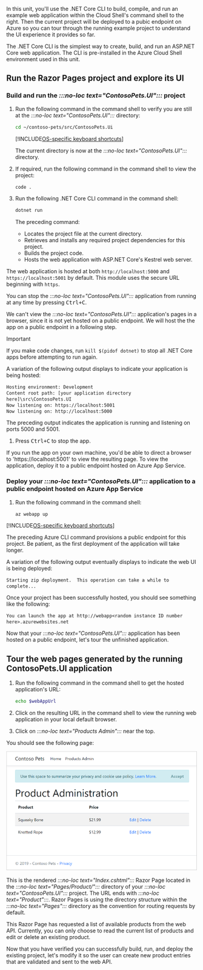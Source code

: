 In this unit, you'll use the .NET Core CLI to build, compile, and run an example web application within the Cloud Shell's command shell to the right. Then the current project will be deployed to a pubic endpoint on Azure so you can tour through the running example project to understand the UI experience it provides so far.

The .NET Core CLI is the simplest way to create, build, and run an ASP.NET Core web application. The CLI is pre-installed in the Azure Cloud Shell environment used in this unit.

## Run the Razor Pages project and explore its UI


### Build and run the *:::no-loc text="ContosoPets.UI":::* project

1. Run the following command in the command shell to verify you are still at the *:::no-loc text="ContosoPets.UI":::* directory:

    ```bash
    cd ~/contoso-pets/src/ContosoPets.Ui
    ```

    [!INCLUDE[OS-specific keyboard shortcuts](../../../includes/azure-cloudshell-copy-paste-tip.md)]

    The current directory is now at the *:::no-loc text="ContosoPets.UI":::* directory.

1. If required, run the following command in the command shell to view the project:

    ```bash
    code .
    ```

1. Run the following .NET Core CLI command in the command shell:

    ```bash
    dotnet run
    ```

    The preceding command:

    * Locates the project file at the current directory.
    * Retrieves and installs any required project dependencies for this project.
    * Builds the project code.
    * Hosts the web application with ASP.NET Core's Kestrel web server.

The web application is hosted at both `http://localhost:5000` and `https://localhost:5001` by default. This module uses the secure URL beginning with `https`. 

You can stop the *:::no-loc text="ContosoPets.UI":::* application from running at any time by pressing <kbd>Ctrl+C</kbd>. 

We can't view the *:::no-loc text="ContosoPets.UI":::* application's pages in a browser, since it is not yet hosted on a public endpoint.  We will host the the app on a public endpoint in a following step.

> [!IMPORTANT]
> If you make code changes, run `kill $(pidof dotnet)` to stop all .NET Core apps before attempting to run again.

A variation of the following output displays to indicate your application is being hosted:

```console
Hosting environment: Development
Content root path: [your application directory here]\src\ContosoPets.UI
Now listening on: https://localhost:5001
Now listening on: http://localhost:5000
```

The preceding output indicates the application is running and listening on ports 5000 and 5001.

1. Press <kbd>Ctrl+C</kbd> to stop the app.

If you run the app on your own machine, you'd be able to direct a browser to 'https://localhost:5001' to view the resulting page. To view the application, deploy it to a public endpoint hosted on Azure App Service.

### Deploy your *:::no-loc text="ContosoPets.UI":::* application to a public endpoint hosted on Azure App Service

1. Run the following command in the command shell:

    ```bash
    az webapp up
    ```
    
[!INCLUDE[OS-specific keyboard shortcuts](../../../includes/azure-cloudshell-copy-paste-tip.md)]
    
The preceding Azure CLI command provisions a public endpoint for this project. Be patient, as the first deployment of the application will take longer.

A variation of the following output eventually displays to indicate the web UI is being deployed:

```console
Starting zip deployment.  This operation can take a while to complete...
```

Once your project has been successfully hosted, you should see something like the following:

```console
You can launch the app at http://webapp<random instance ID number here>.azurewebsites.net
```

Now that your *:::no-loc text="ContosoPets.UI":::* application has been hosted on a public endpoint, let's tour the unfinished application.

## Tour the web pages generated by the running ContosoPets.UI application

1. Run the following command in the command shell to get the hosted application's URL:

    ```bash
    echo $webAppUrl
    ```

1. Click on the resulting URL in the command shell to view the running web application in your local default browser.

1. Click on *:::no-loc text="Products Admin":::* near the top.

You should see the following page:

![The ContosoPets.UI Product Admin page](../media/5-run-razor-pages-project/product-admin.png)

This is the rendered *:::no-loc text="Index.cshtml":::* Razor Page located in the *:::no-loc text="Pages/Product/":::* directory of your *:::no-loc text="ContosoPets.UI":::* project. The URL ends with *:::no-loc text="Product":::*. Razor Pages is using the directory structure within the *:::no-loc text="Pages":::* directory as the convention for routing requests by default.

This Razor Page has requested a list of available products from the web API. Currently, you can only choose to read the current list of products and edit or delete an existing product.

Now that you have verified you can successfully build, run, and deploy the existing project, let's modify it so the user can create new product entries that are validated and sent to the web API.
